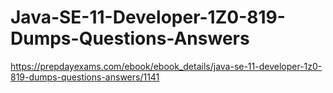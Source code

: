# Java-SE-11-Developer-1Z0-819-Dumps-Questions-Answers
https://prepdayexams.com/ebook/ebook_details/java-se-11-developer-1z0-819-dumps-questions-answers/1141
